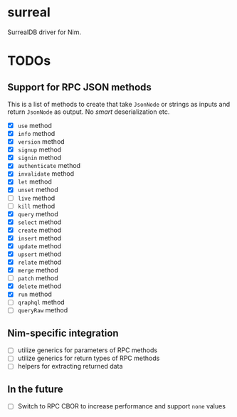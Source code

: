 # surreal
SurrealDB driver for Nim.

# TODOs

## Support for RPC JSON methods

This is a list of methods to create that take `JsonNode` or strings as inputs and return `JsonNode` as output. No _smart_ deserialization etc.

- [x] `use` method
- [x] `info` method
- [x] `version` method
- [x] `signup` method
- [x] `signin` method
- [x] `authenticate` method
- [x] `invalidate` method
- [x] `let` method
- [x] `unset` method
- [ ] `live` method
- [ ] `kill` method
- [x] `query` method
- [x] `select` method
- [x] `create` method
- [x] `insert` method
- [x] `update` method
- [x] `upsert` method
- [x] `relate` method
- [x] `merge` method
- [ ] `patch` method
- [x] `delete` method
- [x] `run` method
- [ ] `qraphql` method
- [ ] `queryRaw` method

## Nim-specific integration

- [ ] utilize generics for parameters of RPC methods
- [ ] utilize generics for return types of RPC methods
- [ ] helpers for extracting returned data

## In the future

- [ ] Switch to RPC CBOR to increase performance and support `none` values